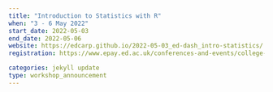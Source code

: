 ```yaml
---
title: "Introduction to Statistics with R" 
when: "3 - 6 May 2022"
start_date: 2022-05-03
end_date: 2022-05-06
website: https://edcarp.github.io/2022-05-03_ed-dash_intro-statistics/
registration: https://www.epay.ed.ac.uk/conferences-and-events/college-of-medicine-and-veterinary-medicine/school-of-molecular-genetic-and-population-health-sciences/igc/introduction-to-statistics-may-2022

categories: jekyll update
type: workshop_announcement
--- 
```


